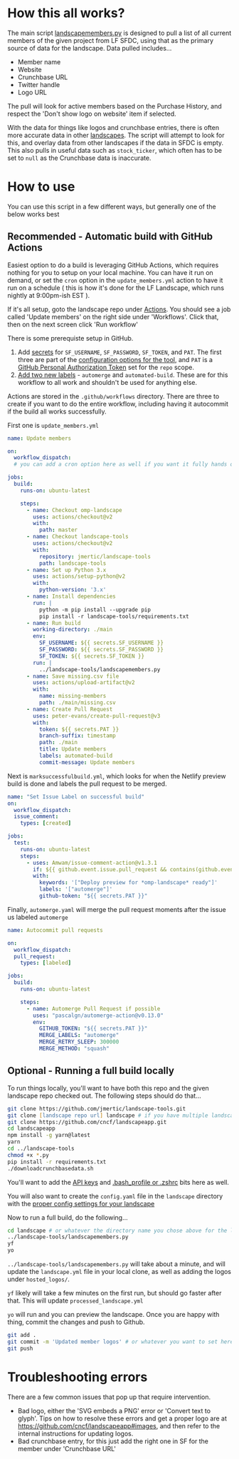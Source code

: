 # How this all works?

The main script [landscapemembers.py](landscapemembers.py) is designed to pull a list of all current members of the given project from LF SFDC, using that as the primary source of data for the landscape. Data pulled includes...

- Member name
- Website
- Crunchbase URL
- Twitter handle
- Logo URL

The pull will look for active members based on the Purchase History, and respect the 'Don't show logo on website' item if selected.

With the data for things like logos and crunchbase entries, there is often more accurate data in other [landscapes](https://landscapes.dev). The script will attempt to look for this, and overlay data from other landscapes if the data in SFDC is empty. This also pulls in useful data such as `stock_ticker`, which often has to be set to `null` as the Crunchbase data is inaccurate.

# How to use

You can use this script in a few different ways, but generally one of the below works best

## Recommended - Automatic build with GitHub Actions

Easiest option to do a build is leveraging GitHub Actions, which requires nothing for you to setup on your local machine. You can have it run on demand, or 
set the `cron` option in the `update_members.yml` action to have it run on a schedule ( this is how it's done for the LF Landscape, which runs nightly at 9:00pm-ish EST ).

If it's all setup, goto the landscape repo under [Actions](actions). You should see a job called 'Update members' on the right side under 'Workflows'. Click that, then on the next screen click 'Run workflow'

There is some prerequiste setup in GitHub.

1) Add [secrets](https://docs.github.com/en/actions/reference/encrypted-secrets) for `SF_USERNAME`, `SF_PASSWORD`, `SF_TOKEN`, and `PAT`. The first three are part of the [configuration options for the tool](https://github.com/jmertic/landscape-tools/blob/master/README.md#environment-variables), and `PAT` is a [GitHub Personal Authorization Token](https://docs.github.com/en/github/authenticating-to-github/creating-a-personal-access-token) set for the `repo` scope.
2) [Add two new labels](https://docs.github.com/en/github/managing-your-work-on-github/managing-labels#creating-a-label) - `automerge` and `automated-build`. These are for this workflow to all work and shouldn't be used for anything else.

Actions are stored in the `.github/workflows` directory. There are three to create if you want to do the entire workflow, including having it autocommit if the build all works successfully.

First one is `update_members.yml`

```yaml
name: Update members

on:
  workflow_dispatch:
  # you can add a cron option here as well if you want it fully hands off

jobs:
  build:
    runs-on: ubuntu-latest

    steps:
      - name: Checkout omp-landscape
        uses: actions/checkout@v2
        with:
          path: master
      - name: Checkout landscape-tools
        uses: actions/checkout@v2
        with:
          repository: jmertic/landscape-tools
          path: landscape-tools
      - name: Set up Python 3.x
        uses: actions/setup-python@v2
        with:
          python-version: '3.x'
      - name: Install dependencies
        run: |
          python -m pip install --upgrade pip
          pip install -r landscape-tools/requirements.txt
      - name: Run build
        working-directory: ./main
        env:
          SF_USERNAME: ${{ secrets.SF_USERNAME }}
          SF_PASSWORD: ${{ secrets.SF_PASSWORD }}
          SF_TOKEN: ${{ secrets.SF_TOKEN }}
        run: |
          ../landscape-tools/landscapemembers.py
      - name: Save missing.csv file
        uses: actions/upload-artifact@v2
        with:
          name: missing-members 
          path: ./main/missing.csv
      - name: Create Pull Request
        uses: peter-evans/create-pull-request@v3
        with:
          token: ${{ secrets.PAT }}
          branch-suffix: timestamp
          path: ./main
          title: Update members
          labels: automated-build
          commit-message: Update members
```

Next is `marksuccessfulbuild.yml`, which looks for when the Netlify preview build is done and labels the pull request to be merged.

```yaml
name: "Set Issue Label on successful build"
on:
  workflow_dispatch:
  issue_comment:
    types: [created]

jobs:
  test:
    runs-on: ubuntu-latest
    steps:
      - uses: Amwam/issue-comment-action@v1.3.1
        if: ${{ github.event.issue.pull_request && contains(github.event.issue.labels.*.name, 'automated-build') }}
        with:
          keywords: '["Deploy preview for *omp-landscape* ready"]'
          labels: '["automerge"]'
          github-token: "${{ secrets.PAT }}"
```

Finally, `automerge.yaml` will merge the pull request moments after the issue us labeled `automerge`

```yaml
name: Autocommit pull requests

on:
  workflow_dispatch:
  pull_request:
    types: [labeled]

jobs:
  build:
    runs-on: ubuntu-latest

    steps:
      - name: Automerge Pull Request if possible
        uses: "pascalgn/automerge-action@v0.13.0"
        env:
          GITHUB_TOKEN: "${{ secrets.PAT }}"
          MERGE_LABELS: "automerge"
          MERGE_RETRY_SLEEP: 300000
          MERGE_METHOD: "squash"
```



## Optional - Running a full build locally

To run things locally, you'll want to have both this repo and the given landscape repo checked out. The following steps should do that...

```zsh
git clone https://github.com/jmertic/landscape-tools.git
git clone [landscape repo url] landscape # if you have multiple landscapes pick a new name here ;-)
git clone https://github.com/cncf/landscapeapp.git
cd landscapeapp
npm install -g yarn@latest
yarn
cd ../landscape-tools
chmod +x *.py
pip install -r requirements.txt
./downloadcrunchbasedata.sh
```

You'll want to add the [API keys](https://github.com/cncf/landscapeapp#api-keys) and [.bash_profile or .zshrc](https://github.com/cncf/landscapeapp#installing-locally) bits here as well.

You will also want to create the `config.yaml` file in the `landscape` directory with the [proper config settings for your landscape](https://github.com/jmertic/landscape-tools#configuration)

Now to run a full build, do the following...

```zsh
cd landscape # or whatever the directory name you chose above for the landscape clone itself
../landscape-tools/landscapemembers.py
yf
yo
```

`../landscape-tools/landscapemembers.py` will take about a minute, and will update the `landscape.yml` file in your local clone, as well as adding the logos under `hosted_logos/`.

`yf` likely will take a few minutes on the first run, but should go faster after that. This will update `processed_landscape.yml`

`yo` will run and you can preview the landscape. Once you are happy with thing, commit the changes and push to Github.

```zsh
git add .
git commit -m 'Updated member logos' # or whatever you want to set here
git push
```

# Troubleshooting errors

There are a few common issues that pop up that require intervention.

- Bad logo, either the 'SVG embeds a PNG' error or 'Convert text to glyph'. Tips on how to resolve these errors and get a proper logo are at https://github.com/cncf/landscapeapp#images, and then refer to the internal instructions for updating logos.
- Bad crunchbase entry, for this just add the right one in SF for the member under 'Crunchbase URL'
